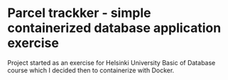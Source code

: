 # Parcel trackker - simple containerized database application exercise

Project started as an exercise for Helsinki University Basic of Database course which I decided then to containerize with Docker.
